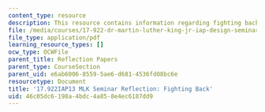 ```yaml
---
content_type: resource
description: This resource contains information regarding fighting back.
file: /media/courses/17-922-dr-martin-luther-king-jr-iap-design-seminar-january-iap-2013/46c05dc6198a4bdc4a858e4ec6187dd9_MIT17_922IAP13_RefPapr4C.pdf
file_type: application/pdf
learning_resource_types: []
ocw_type: OCWFile
parent_title: Reflection Papers
parent_type: CourseSection
parent_uid: e6ab6006-8559-5ae6-d681-4536fd08bc6e
resourcetype: Document
title: '17.922IAP13 MLK Seminar Reflection: Fighting Back'
uid: 46c05dc6-198a-4bdc-4a85-8e4ec6187dd9
---
```

